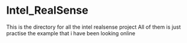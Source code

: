 # Intel_RealSense
 This is the directory for all the intel realsense project
 All of them is just practise the example that i have been looking online
